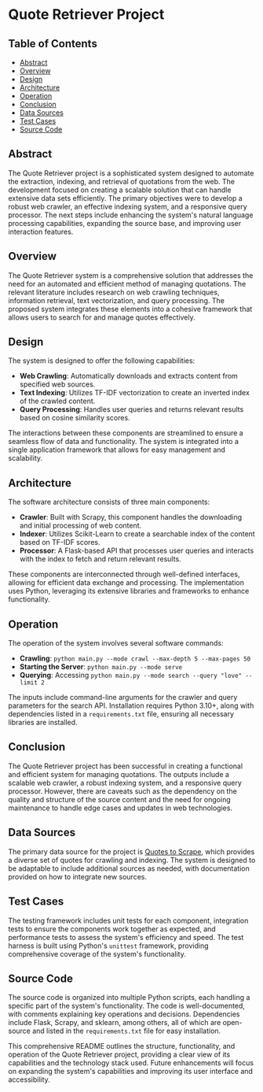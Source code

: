 # Quote Retriever Project

## Table of Contents
- [Abstract](#abstract)
- [Overview](#overview)
- [Design](#design)
- [Architecture](#architecture)
- [Operation](#operation)
- [Conclusion](#conclusion)
- [Data Sources](#data-sources)
- [Test Cases](#test-cases)
- [Source Code](#source-code)

## Abstract
The Quote Retriever project is a sophisticated system designed to automate the extraction, indexing, and retrieval of quotations from the web. The development focused on creating a scalable solution that can handle extensive data sets efficiently. The primary objectives were to develop a robust web crawler, an effective indexing system, and a responsive query processor. The next steps include enhancing the system's natural language processing capabilities, expanding the source base, and improving user interaction features.

## Overview
The Quote Retriever system is a comprehensive solution that addresses the need for an automated and efficient method of managing quotations. The relevant literature includes research on web crawling techniques, information retrieval, text vectorization, and query processing. The proposed system integrates these elements into a cohesive framework that allows users to search for and manage quotes effectively.

## Design
The system is designed to offer the following capabilities:
- **Web Crawling**: Automatically downloads and extracts content from specified web sources.
- **Text Indexing**: Utilizes TF-IDF vectorization to create an inverted index of the crawled content.
- **Query Processing**: Handles user queries and returns relevant results based on cosine similarity scores.

The interactions between these components are streamlined to ensure a seamless flow of data and functionality. The system is integrated into a single application framework that allows for easy management and scalability.

## Architecture
The software architecture consists of three main components:
- **Crawler**: Built with Scrapy, this component handles the downloading and initial processing of web content.
- **Indexer**: Utilizes Scikit-Learn to create a searchable index of the content based on TF-IDF scores.
- **Processor**: A Flask-based API that processes user queries and interacts with the index to fetch and return relevant results.

These components are interconnected through well-defined interfaces, allowing for efficient data exchange and processing. The implementation uses Python, leveraging its extensive libraries and frameworks to enhance functionality.

## Operation
The operation of the system involves several software commands:
- **Crawling**: `python main.py --mode crawl --max-depth 5 --max-pages 50`
- **Starting the Server**: `python main.py --mode serve`
- **Querying**: Accessing `python main.py --mode search --query "love" --limit 2`


The inputs include command-line arguments for the crawler and query parameters for the search API. Installation requires Python 3.10+, along with dependencies listed in a `requirements.txt` file, ensuring all necessary libraries are installed.

## Conclusion
The Quote Retriever project has been successful in creating a functional and efficient system for managing quotations. The outputs include a scalable web crawler, a robust indexing system, and a responsive query processor. However, there are caveats such as the dependency on the quality and structure of the source content and the need for ongoing maintenance to handle edge cases and updates in web technologies.

## Data Sources
The primary data source for the project is [Quotes to Scrape](https://quotes.toscrape.com), which provides a diverse set of quotes for crawling and indexing. The system is designed to be adaptable to include additional sources as needed, with documentation provided on how to integrate new sources.

## Test Cases
The testing framework includes unit tests for each component, integration tests to ensure the components work together as expected, and performance tests to assess the system's efficiency and speed. The test harness is built using Python's `unittest` framework, providing comprehensive coverage of the system's functionality.

## Source Code
The source code is organized into multiple Python scripts, each handling a specific part of the system's functionality. The code is well-documented, with comments explaining key operations and decisions. Dependencies include Flask, Scrapy, and sklearn, among others, all of which are open-source and listed in the `requirements.txt` file for easy installation.

This comprehensive README outlines the structure, functionality, and operation of the Quote Retriever project, providing a clear view of its capabilities and the technology stack used. Future enhancements will focus on expanding the system's capabilities and improving its user interface and accessibility.
